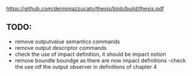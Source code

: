 https://github.com/denismazzucato/thesis/blob/build/thesis.pdf

## TODO:

- remove outputvalue semantics commands
- remove output descriptor commands
- check the use of impact definition, it should be impact notion
- remove boundle boundge as there are now impact definitions
-check the use otf the output observer in definitions of chapter 4
